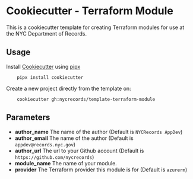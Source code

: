 Cookiecutter - Terraform Module
===============================

This is a cookiecutter template for creating Terraform modules for use at the NYC Department of Records.

Usage
-----

Install [Cookiecutter](https://cookiecutter.readthedocs.io/en/1.7.2/) using [pipx](https://pipxproject.github.io/pipx/)

```shell
    pipx install cookiecutter
```

Create a new project directly from the template on:

```shell
    cookiecutter gh:nycrecords/template-terraform-module
```

Parameters
----------

- **author_name** The name of the author (Default is `NYCRecords AppDev`)
- **author_email** The name of the author (Default is `appdev@records.nyc.gov`)
- **author_url** The url to your Github account (Default is `https://github.com/nycrecords`)
- **module_name** The name of your module.
- **provider** The Terraform provider this module is for (Default is `azurerm`)
